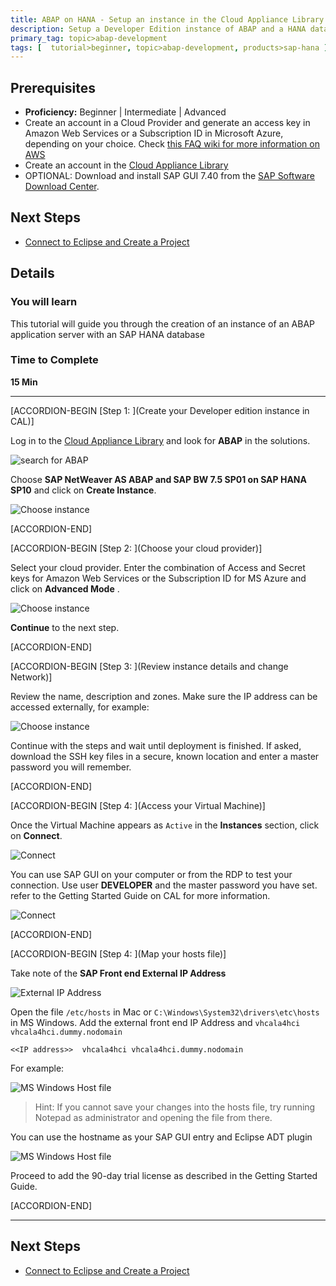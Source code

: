 ```yaml
---
title: ABAP on HANA - Setup an instance in the Cloud Appliance Library
description: Setup a Developer Edition instance of ABAP and a HANA database on the Cloud Appliance Library
primary_tag: topic>abap-development
tags: [  tutorial>beginner, topic>abap-development, products>sap-hana ]
---
```


## Prerequisites  
 - **Proficiency:** Beginner | Intermediate | Advanced
 - Create an account in a Cloud Provider and generate an access key in Amazon Web Services or a Subscription ID in Microsoft Azure, depending on your choice. Check [this FAQ wiki for more information on AWS](https://wiki.scn.sap.com/wiki/display/SAPCAL/FAQ+-+Specific+questions+for+Amazon+Web+Services)
 - Create an account in the [Cloud Appliance Library ](cal.sap.com)
 - OPTIONAL: Download and install SAP GUI 7.40 from the [SAP Software Download Center](https://launchpad.support.sap.com/#/softwarecenter).


## Next Steps
- [Connect to Eclipse and Create a Project](https://www.sap.com/developer/tutorials/abap-create-project.html)

## Details
### You will learn  
This tutorial will guide you through the creation of an instance of an ABAP application server with an SAP HANA database

### Time to Complete
**15 Min**

---

[ACCORDION-BEGIN [Step 1: ](Create your Developer edition instance in CAL)]

Log in to the [Cloud Appliance Library](https://cal.sap.com/) and look for **ABAP** in the solutions.

![search for ABAP](1.png)

Choose **SAP NetWeaver AS ABAP and SAP BW 7.5 SP01 on SAP HANA SP10** and click on **Create Instance**.

![Choose instance](2.png)


[ACCORDION-END]

[ACCORDION-BEGIN [Step 2: ](Choose your cloud provider)]

Select your cloud provider. Enter the combination of Access and Secret keys for Amazon Web Services or the Subscription ID for MS Azure and click on **Advanced Mode** .

![Choose instance](3.png)

**Continue** to the next step.


[ACCORDION-END]


[ACCORDION-BEGIN [Step 3: ](Review instance details and change Network)]

Review the name, description and zones. Make sure the IP address can be accessed externally, for example:

![Choose instance](4.png)

Continue with the steps and wait until deployment is finished. If asked, download the SSH key files in a secure, known location and enter a master password you will remember.


[ACCORDION-END]

[ACCORDION-BEGIN [Step 4: ](Access your Virtual Machine)]

Once the Virtual Machine appears as `Active` in the **Instances** section, click on **Connect**.

![Connect](5.png)

You can use SAP GUI on your computer or from the RDP to test your connection. Use user **DEVELOPER** and the master password you have set. refer to the Getting Started Guide on CAL for more information.

![Connect](6.png)


[ACCORDION-END]


[ACCORDION-BEGIN [Step 4: ](Map your hosts file)]

Take note of the **SAP Front end External IP Address**

![External IP Address](7.png)

Open the file `/etc/hosts` in Mac or `C:\Windows\System32\drivers\etc\hosts` in MS Windows. Add the external front end IP Address and `vhcala4hci vhcala4hci.dummy.nodomain`

```
<<IP address>>  vhcala4hci vhcala4hci.dummy.nodomain
```

For example:

![MS Windows Host file](8.png)

>Hint: If you cannot save your changes into the hosts file, try running Notepad as administrator and opening the file from there.

You can use the hostname as your SAP GUI entry and Eclipse ADT plugin

![MS Windows Host file](9.png)

Proceed to add the 90-day trial license as described in the Getting Started Guide.


[ACCORDION-END]

---

## Next Steps
- [Connect to Eclipse and Create a Project](https://www.sap.com/developer/tutorials/abap-create-project.html)
